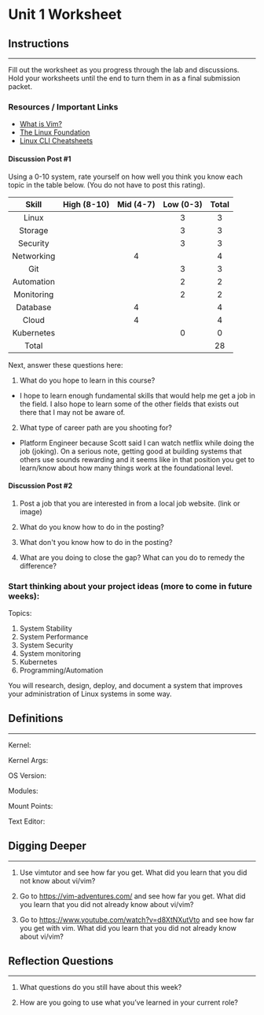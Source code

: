 # Unit 1 Worksheet

## Instructions

---

Fill out the worksheet as you progress through the lab and discussions.
Hold your worksheets until the end to turn them in as a final submission packet.

### Resources / Important Links

- [What is Vim?](https://github.com/vim/vim)
- [The Linux Foundation](https://www.linux.org/pages/download/)
- [Linux CLI Cheatsheets](https://www.digitalocean.com/community/tutorials/linux-commands)

#### Discussion Post #1

Using a 0-10 system, rate yourself on how well you think you know each topic in the table below. (You do not have to post this rating).

|   Skill    | High (8-10) | Mid (4-7) | Low (0-3) | Total |
| :--------: | :---------: | :-------: | :-------: | :---: |
|   Linux    |             |           |     3     |   3   |
|  Storage   |             |           |     3     |   3   |
|  Security  |             |           |     3     |   3   |
| Networking |             |     4     |           |   4   |
|    Git     |             |           |     3     |   3   |
| Automation |             |           |     2     |   2   |
| Monitoring |             |           |     2     |   2   |
|  Database  |             |     4     |           |   4   |
|   Cloud    |             |     4     |           |   4   |
| Kubernetes |             |           |     0     |   0   |
|   Total    |             |           |           |   28  |


Next, answer these questions here:

1. What do you hope to learn in this course?
 - I hope to learn enough fundamental skills that would help me get a job in the field. I also hope to learn some of the other fields that exists out there that I may not be aware of.

2. What type of career path are you shooting for?
 - Platform Engineer because Scott said I can watch netflix while doing the job (joking). On a serious note, getting good at building systems that others use sounds rewarding and it seems like in that position you get to learn/know about how many things work at the foundational level.

#### Discussion Post #2

1. Post a job that you are interested in from a local job website. (link or image)

2. What do you know how to do in the posting?

3. What don't you know how to do in the posting?

4. What are you doing to close the gap? What can you do to remedy the difference?


### Start thinking about your project ideas (more to come in future weeks):

Topics:

1. System Stability
2. System Performance
3. System Security
4. System monitoring
5. Kubernetes
6. Programming/Automation

You will research, design, deploy, and document a system that improves your administration of Linux systems in some way.

## Definitions

---

Kernel:

Kernel Args:

OS Version:

Modules:

Mount Points:

Text Editor:

## Digging Deeper

---

1. Use vimtutor and see how far you get. What did you learn that you did not know about vi/vim?

2. Go to <https://vim-adventures.com/> and see how far you get. What did you learn that you did not already know about vi/vim?

3. Go to <https://www.youtube.com/watch?v=d8XtNXutVto> and see how far you get with vim. What did you learn that you did not already know about vi/vim?

## Reflection Questions

---

1. What questions do you still have about this week?

2. How are you going to use what you’ve learned in your current role?
